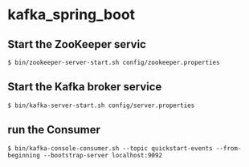 # kafka_spring_boot

## Start the ZooKeeper servic
```
$ bin/zookeeper-server-start.sh config/zookeeper.properties
```

## Start the Kafka broker service
```
$ bin/kafka-server-start.sh config/server.properties
```

## run the Consumer
```
$ bin/kafka-console-consumer.sh --topic quickstart-events --from-beginning --bootstrap-server localhost:9092
```